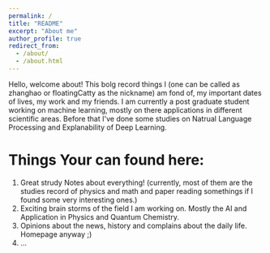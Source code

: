```yaml
---
permalink: /
title: "README"
excerpt: "About me"
author_profile: true
redirect_from: 
  - /about/
  - /about.html
---
```


Hello, welcome about! 
This bolg record things I (one can be called as zhanghao or floatingCatty as the nickname) am fond of, my important dates of lives, my work and my friends.
I am currently a post graduate student working on machine learning, mostly on there applications in different scientific areas. Before that I've done some studies on Natrual Language Processing and Explanability of Deep Learning. 

Things Your can found here:
======
1. Great strudy Notes about everything! 
(currently, most of them are the studies record of physics and math and paper reading somethings if I found some very interesting ones.)
2. Exciting brain storms of the field I am working on.
Mostly the AI and Application in Physics and Quantum Chemistry.
3. Opinions about the news, history and complains about the daily life.
Homepage anyway ;)
4. ...

